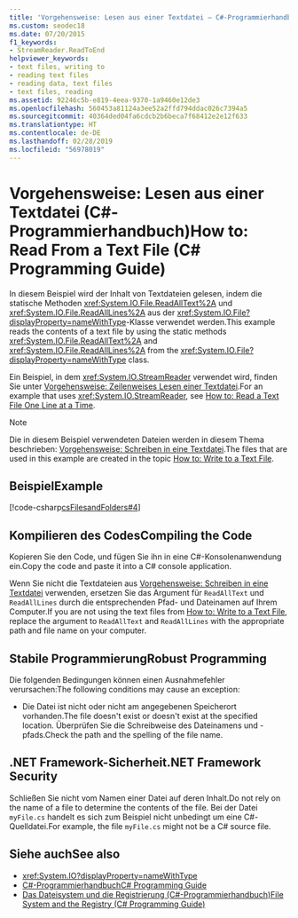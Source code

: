 ```yaml
---
title: 'Vorgehensweise: Lesen aus einer Textdatei – C#-Programmierhandbuch'
ms.custom: seodec18
ms.date: 07/20/2015
f1_keywords:
- StreamReader.ReadToEnd
helpviewer_keywords:
- text files, writing to
- reading text files
- reading data, text files
- text files, reading
ms.assetid: 92246c5b-e819-4eea-9370-1a9460e12de3
ms.openlocfilehash: 560453a81124a3ee52a2ffd794ddac026c7394a5
ms.sourcegitcommit: 40364ded04fa6cdcb2b6beca7f68412e2e12f633
ms.translationtype: HT
ms.contentlocale: de-DE
ms.lasthandoff: 02/28/2019
ms.locfileid: "56978019"
---
```

# <a name="how-to-read-from-a-text-file-c-programming-guide"></a><span data-ttu-id="6d879-102">Vorgehensweise: Lesen aus einer Textdatei (C#-Programmierhandbuch)</span><span class="sxs-lookup"><span data-stu-id="6d879-102">How to: Read From a Text File (C# Programming Guide)</span></span>
<span data-ttu-id="6d879-103">In diesem Beispiel wird der Inhalt von Textdateien gelesen, indem die statische Methoden <xref:System.IO.File.ReadAllText%2A> und <xref:System.IO.File.ReadAllLines%2A> aus der <xref:System.IO.File?displayProperty=nameWithType>-Klasse verwendet werden.</span><span class="sxs-lookup"><span data-stu-id="6d879-103">This example reads the contents of a text file by using the static methods <xref:System.IO.File.ReadAllText%2A> and <xref:System.IO.File.ReadAllLines%2A> from the <xref:System.IO.File?displayProperty=nameWithType> class.</span></span>  
  
 <span data-ttu-id="6d879-104">Ein Beispiel, in dem <xref:System.IO.StreamReader> verwendet wird, finden Sie unter [Vorgehensweise: Zeilenweises Lesen einer Textdatei](../../../csharp/programming-guide/file-system/how-to-read-a-text-file-one-line-at-a-time.md).</span><span class="sxs-lookup"><span data-stu-id="6d879-104">For an example that uses <xref:System.IO.StreamReader>, see [How to: Read a Text File One Line at a Time](../../../csharp/programming-guide/file-system/how-to-read-a-text-file-one-line-at-a-time.md).</span></span>  
  
> [!NOTE]
>  <span data-ttu-id="6d879-105">Die in diesem Beispiel verwendeten Dateien werden in diesem Thema beschrieben: [Vorgehensweise: Schreiben in eine Textdatei](../../../csharp/programming-guide/file-system/how-to-write-to-a-text-file.md).</span><span class="sxs-lookup"><span data-stu-id="6d879-105">The files that are used in this example are created in the topic [How to: Write to a Text File](../../../csharp/programming-guide/file-system/how-to-write-to-a-text-file.md).</span></span>  
  
## <a name="example"></a><span data-ttu-id="6d879-106">Beispiel</span><span class="sxs-lookup"><span data-stu-id="6d879-106">Example</span></span>  
 [!code-csharp[csFilesandFolders#4](~/samples/snippets/csharp/VS_Snippets_VBCSharp/csFilesAndFolders/CS/FileIteration.cs#4)]  
  
## <a name="compiling-the-code"></a><span data-ttu-id="6d879-107">Kompilieren des Codes</span><span class="sxs-lookup"><span data-stu-id="6d879-107">Compiling the Code</span></span>  
 <span data-ttu-id="6d879-108">Kopieren Sie den Code, und fügen Sie ihn in eine C#-Konsolenanwendung ein.</span><span class="sxs-lookup"><span data-stu-id="6d879-108">Copy the code and paste it into a C# console application.</span></span>  
  
 <span data-ttu-id="6d879-109">Wenn Sie nicht die Textdateien aus [Vorgehensweise: Schreiben in eine Textdatei](../../../csharp/programming-guide/file-system/how-to-write-to-a-text-file.md) verwenden, ersetzen Sie das Argument für `ReadAllText` und `ReadAllLines` durch die entsprechenden Pfad- und Dateinamen auf Ihrem Computer.</span><span class="sxs-lookup"><span data-stu-id="6d879-109">If you are not using the text files from [How to: Write to a Text File](../../../csharp/programming-guide/file-system/how-to-write-to-a-text-file.md), replace the argument to `ReadAllText` and `ReadAllLines` with the appropriate path and file name on your computer.</span></span>  
  
## <a name="robust-programming"></a><span data-ttu-id="6d879-110">Stabile Programmierung</span><span class="sxs-lookup"><span data-stu-id="6d879-110">Robust Programming</span></span>  
 <span data-ttu-id="6d879-111">Die folgenden Bedingungen können einen Ausnahmefehler verursachen:</span><span class="sxs-lookup"><span data-stu-id="6d879-111">The following conditions may cause an exception:</span></span>  
  
-   <span data-ttu-id="6d879-112">Die Datei ist nicht oder nicht am angegebenen Speicherort vorhanden.</span><span class="sxs-lookup"><span data-stu-id="6d879-112">The file doesn't exist or doesn't exist at the specified location.</span></span> <span data-ttu-id="6d879-113">Überprüfen Sie die Schreibweise des Dateinamens und -pfads.</span><span class="sxs-lookup"><span data-stu-id="6d879-113">Check the path and the spelling of the file name.</span></span>  
  
## <a name="net-framework-security"></a><span data-ttu-id="6d879-114">.NET Framework-Sicherheit</span><span class="sxs-lookup"><span data-stu-id="6d879-114">.NET Framework Security</span></span>  
 <span data-ttu-id="6d879-115">Schließen Sie nicht vom Namen einer Datei auf deren Inhalt.</span><span class="sxs-lookup"><span data-stu-id="6d879-115">Do not rely on the name of a file to determine the contents of the file.</span></span> <span data-ttu-id="6d879-116">Bei der Datei `myFile.cs` handelt es sich zum Beispiel nicht unbedingt um eine C#-Quelldatei.</span><span class="sxs-lookup"><span data-stu-id="6d879-116">For example, the file `myFile.cs` might not be a C# source file.</span></span>  
  
## <a name="see-also"></a><span data-ttu-id="6d879-117">Siehe auch</span><span class="sxs-lookup"><span data-stu-id="6d879-117">See also</span></span>

- <xref:System.IO?displayProperty=nameWithType>
- [<span data-ttu-id="6d879-118">C#-Programmierhandbuch</span><span class="sxs-lookup"><span data-stu-id="6d879-118">C# Programming Guide</span></span>](../../../csharp/programming-guide/index.md)
- [<span data-ttu-id="6d879-119">Das Dateisystem und die Registrierung (C#-Programmierhandbuch)</span><span class="sxs-lookup"><span data-stu-id="6d879-119">File System and the Registry (C# Programming Guide)</span></span>](../../../csharp/programming-guide/file-system/index.md)
